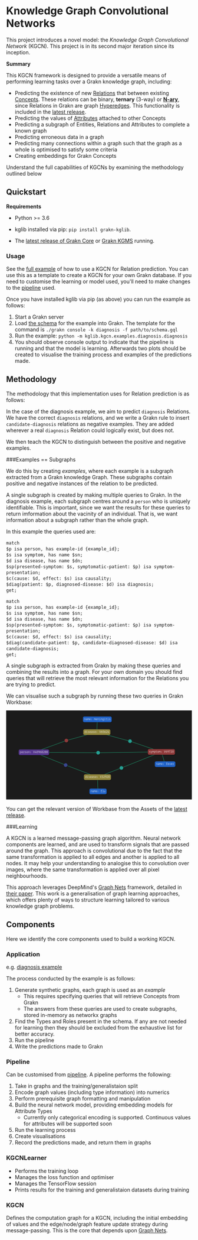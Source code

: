 # Knowledge Graph Convolutional Networks

This project introduces a novel model: the *Knowledge Graph Convolutional Network* (KGCN). This project is in its second major iteration since its inception. 

**Summary**

This KGCN framework is designed to provide a versatile means of performing learning tasks over a Grakn knowledge graph, including:

- Predicting the existence of new [Relations](https://dev.grakn.ai/docs/schema/concepts#relation) that between existing [Concepts](https://dev.grakn.ai/docs/concept-api/overview). These relations can be binary, **ternary** (3-way) or [**N-ary**](), since Relations in Grakn are graph [Hyperedges](https://en.wikipedia.org/wiki/Glossary_of_graph_theory_terms#hyperedge). This functionality is included in the [latest release](https://github.com/graknlabs/kglib/releases/latest).
- Predicting the values of [Attributes](https://dev.grakn.ai/docs/schema/concepts#attribute) attached to other Concepts
- Predicting a subgraph of Entities, Relations and Attributes to complete a known graph
- Predicting erroneous data in a graph
- Predicting many connections within a graph such that the graph as a whole is optimised to satisfy some criteria
- Creating embeddings for Grakn Concepts

Understand the full capabilities of KGCNs by examining the methodology outlined below

## Quickstart
**Requirements**

- Python >= 3.6

- kglib installed via pip: `pip install grakn-kglib`. 

- The [latest release of Grakn Core](https://github.com/graknlabs/grakn/releases/latest) or [Grakn KGMS](https://dev.grakn.ai/docs/cloud-deployment/kgms) running.

### Usage

See the [full example](https://github.com/graknlabs/kglib/tree/master/kglib/kgcn/examples/diagnosis/diagnosis.py) of how to use a KGCN for Relation prediction. You can use this as a template to create a KGCN for your own Grakn database. If you need to customise the learning or model used, you'll need to make changes to the [pipeline](https://github.com/graknlabs/kglib/tree/master/kglib/kgcn/pipeline/pipeline.py) used.

Once you have installed kglib via pip (as above) you can run the example as follows:

1. Start a Grakn server
2. Load [the schema](kglib/utils/grakn/synthetic/examples/diagnosis/schema.gql) for the example into Grakn. The template for the command is `./grakn console -k diagnosis -f path/to/schema.gql`
3. Run the example: `python -m kglib.kgcn.examples.diagnosis.diagnosis`
4. You should observe console output to indicate that the pipeline is running and that the model is learning. Afterwards two plots should be created to visualise the training process and examples of the predictions made.

## Methodology

The methodology that this implementation uses for Relation prediction is as follows:

In the case of the diagnosis example, we aim to predict `diagnosis` Relations. We have the correct `diagnosis` relations, and we write a Grakn rule to insert `candidate-diagnosis` relations as negative examples. They are added wherever a real `diagnosis` Relation could logically exist, but does not.

We then teach the KGCN to distinguish between the positive and negative examples.

###Examples == Subgraphs

We do this by creating *examples*, where each example is a subgraph extracted from a Grakn knowledge Graph. These subgraphs contain positive and negative instances of the relation to be predicted.

A single subgraph is created by making multiple queries to Grakn. In the diagnosis example, each subgraph centres around a `person` who is uniquely identifiable. This is important, since we want the results for these queries to return imformation about the vacinity of an individual. That is, we want information about a subgraph rather than the whole graph. 

In this example the queries used are:
```
match
$p isa person, has example-id {example_id};
$s isa symptom, has name $sn;
$d isa disease, has name $dn;
$sp(presented-symptom: $s, symptomatic-patient: $p) isa symptom-presentation;
$c(cause: $d, effect: $s) isa causality;
$diag(patient: $p, diagnosed-disease: $d) isa diagnosis;
get;
```
```
match
$p isa person, has example-id {example_id};
$s isa symptom, has name $sn;
$d isa disease, has name $dn;
$sp(presented-symptom: $s, symptomatic-patient: $p) isa symptom-presentation;
$c(cause: $d, effect: $s) isa causality;
$diag(candidate-patient: $p, candidate-diagnosed-disease: $d) isa candidate-diagnosis; 
get;
```
A single subgraph is extracted from Grakn by making these queries and combining the results into a graph. For your own domain you should find queries that will retrieve the most relevant information for the Relations you are trying to predict.

We can visualise such a subgraph by running these two queries in Grakn Workbase:

![](.images/queried_subgraph.png)

You can get the relevant version of Workbase from the Assets of the [latest release](https://github.com/graknlabs/workbase/releases/latest).

###Learning

A KGCN is a learned message-passing graph algorithm. Neural network components are learned, and are used to transform signals that are passed around the graph. This approach is convolutional due to the fact that the same transformation is applied to all edges and another is applied to all nodes. It may help your understanding to analogise this to convolution over images, where the same transformation is applied over all pixel neighbourhoods.

This approach leverages DeepMind's [Graph Nets](https://github.com/deepmind/graph_nets) framework, detailed in [their paper](https://arxiv.org/pdf/1806.01261.pdf). This work is a generalisation of graph learning approaches, which offers plenty of ways to structure learning tailored to various knowledge graph problems.

## Components

Here we identify the core components used to build a working KGCN.

### Application

e.g. [diagnosis example](https://github.com/graknlabs/kglib/tree/master/kglib/kgcn/examples/diagnosis/diagnosis.py)

The process conducted by the example is as follows:

1. Generate synthetic graphs, each graph is used as an *example*
   - This requires specifying queries that will retrieve Concepts from Grakn
   - The answers from these queries are used to create subgraphs, stored in-memory as networkx graphs
2. Find the Types and Roles present in the schema. If any are not needed for learning then they should be excluded from the exhaustive list for better accuracy.
3. Run the pipeline
4. Write the predictions made to Grakn

### Pipeline

Can be customised from [pipeline](https://github.com/graknlabs/kglib/tree/master/kglib/kgcn/pipeline/pipeline.py). A pipeline performs the following:

1. Take in graphs and the training/generalistaion split
2. Encode graph values (including type information) into numerics
3. Perform prerequisite graph formatting and manipulation
4. Build the neural network model, providing embedding models for Attribute Types
   - Currently only categorical encoding is supported. Continuous values for attributes will be supported soon
5. Run the learning process
6. Create visualisations
7. Record the predictions made, and return them in graphs

### KGCNLearner

- Performs the training loop
- Manages the loss function and optimiser
- Manages the TensorFlow session
- Prints results for the training and generalistaion datasets during training 

### KGCN

Defines the computation graph for a KGCN, including the initial embedding of values and the edge/node/graph feature update strategy during message-passing. This is the core that depends upon [Graph Nets](https://github.com/deepmind/graph_nets).
